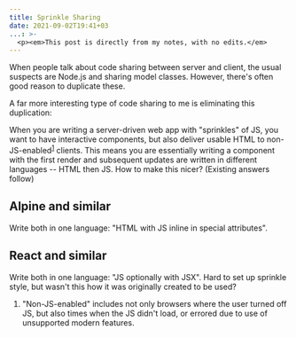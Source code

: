 ```yaml
---
title: Sprinkle Sharing
date: 2021-09-02T19:41+03
...: >-
  <p><em>This post is directly from my notes, with no edits.</em>
---
```


<p>When people talk about code sharing between server and client, the usual suspects are Node.js and sharing model classes. However, there's often good reason to duplicate these.

<p>A far more interesting type of code sharing to me is eliminating this duplication:

<p>When you are writing a server-driven web app with "sprinkles" of JS, you want to have interactive components, but also deliver usable HTML to non-JS-enabled<sup><a class="fnref" href="#fn1">1</a></sup> clients. This means you are essentially writing a component with the first render and subsequent updates are written in different languages -- HTML then JS. How to make this nicer? (Existing answers follow)

<h2>Alpine and similar</h2>

<p>Write both in one language: "HTML with JS inline in special attributes".

<h2>React and similar</h2>

<p>Write both in one language: "JS optionally with JSX". Hard to set up sprinkle style, but wasn't this how it was originally created to be used?

<ol>
<li id="fn1">"Non-JS-enabled" includes not only browsers where the user turned off JS, but also times when the JS didn't load, or errored due to use of unsupported modern features.
</ol>

